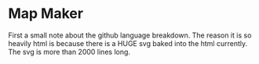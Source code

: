 # Map Maker
First a small note about the github language breakdown. The reason it is so heavily html is because there is a HUGE svg baked into the html currently. The svg is more than 2000 lines long.